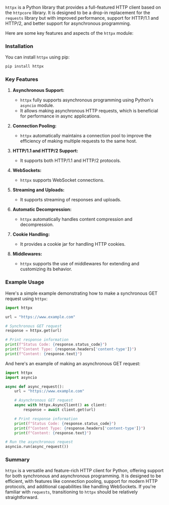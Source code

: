 `httpx` is a Python library that provides a full-featured HTTP client based on the `httpcore` library. It is designed to be a drop-in replacement for the `requests` library but with improved performance, support for HTTP/1.1 and HTTP/2, and better support for asynchronous programming.

Here are some key features and aspects of the `httpx` module:

### Installation
You can install `httpx` using pip:

```bash
pip install httpx
```

### Key Features

1. **Asynchronous Support:**
   - `httpx` fully supports asynchronous programming using Python's `asyncio` module.
   - It allows making asynchronous HTTP requests, which is beneficial for performance in async applications.

2. **Connection Pooling:**
   - `httpx` automatically maintains a connection pool to improve the efficiency of making multiple requests to the same host.

3. **HTTP/1.1 and HTTP/2 Support:**
   - It supports both HTTP/1.1 and HTTP/2 protocols.

4. **WebSockets:**
   - `httpx` supports WebSocket connections.

5. **Streaming and Uploads:**
   - It supports streaming of responses and uploads.

6. **Automatic Decompression:**
   - `httpx` automatically handles content compression and decompression.

7. **Cookie Handling:**
   - It provides a cookie jar for handling HTTP cookies.

8. **Middlewares:**
   - `httpx` supports the use of middlewares for extending and customizing its behavior.

### Example Usage

Here's a simple example demonstrating how to make a synchronous GET request using `httpx`:

```python
import httpx

url = "https://www.example.com"

# Synchronous GET request
response = httpx.get(url)

# Print response information
print(f"Status Code: {response.status_code}")
print(f"Content Type: {response.headers['content-type']}")
print(f"Content: {response.text}")
```

And here's an example of making an asynchronous GET request:

```python
import httpx
import asyncio

async def async_request():
    url = "https://www.example.com"

    # Asynchronous GET request
    async with httpx.AsyncClient() as client:
        response = await client.get(url)

    # Print response information
    print(f"Status Code: {response.status_code}")
    print(f"Content Type: {response.headers['content-type']}")
    print(f"Content: {response.text}")

# Run the asynchronous request
asyncio.run(async_request())
```

### Summary
`httpx` is a versatile and feature-rich HTTP client for Python, offering support for both synchronous and asynchronous programming. It is designed to be efficient, with features like connection pooling, support for modern HTTP protocols, and additional capabilities like handling WebSockets. If you're familiar with `requests`, transitioning to `httpx` should be relatively straightforward.
